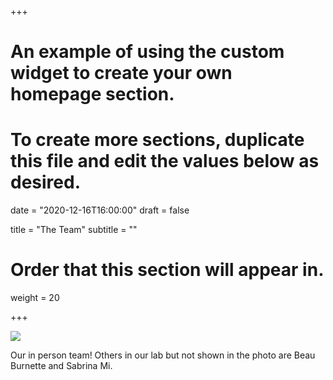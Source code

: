+++
# An example of using the custom widget to create your own homepage section.
# To create more sections, duplicate this file and edit the values below as desired.

date = "2020-12-16T16:00:00"
draft = false

title = "The Team"
subtitle = ""

# Order that this section will appear in.
weight = 20

+++

![](https://s3.us-west-2.amazonaws.com/secure.notion-static.com/f85cf75a-1010-4d83-993c-12aa2de0c5a0/image_%281%29.png?X-Amz-Algorithm=AWS4-HMAC-SHA256&X-Amz-Content-Sha256=UNSIGNED-PAYLOAD&X-Amz-Credential=AKIAT73L2G45EIPT3X45%2F20220316%2Fus-west-2%2Fs3%2Faws4_request&X-Amz-Date=20220316T175839Z&X-Amz-Expires=86400&X-Amz-Signature=c62bdc81dc9610e6fdee29b4976622f8b6ee8b9ea7e74f8242dd4ce2ff3664cf&X-Amz-SignedHeaders=host&response-content-disposition=filename%20%3D%22image%2520%281%29.png%22&x-id=GetObject)

Our in person team! Others in our lab but not shown in the photo are Beau Burnette and Sabrina Mi.
